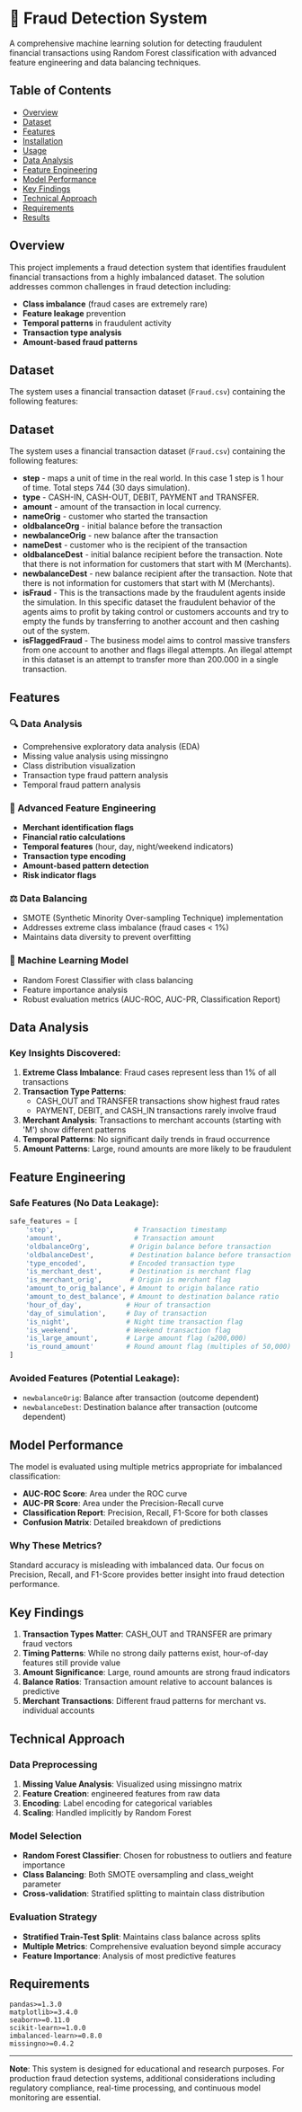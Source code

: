 # 💸 Fraud Detection System

A comprehensive machine learning solution for detecting fraudulent financial transactions using Random Forest classification with advanced feature engineering and data balancing techniques.

## Table of Contents
- [Overview](#overview)
- [Dataset](#dataset)
- [Features](#features)
- [Installation](#installation)
- [Usage](#usage)
- [Data Analysis](#data-analysis)
- [Feature Engineering](#feature-engineering)
- [Model Performance](#model-performance)
- [Key Findings](#key-findings)
- [Technical Approach](#technical-approach)
- [Requirements](#requirements)
- [Results](#results)

## Overview

This project implements a fraud detection system that identifies fraudulent financial transactions from a highly imbalanced dataset. The solution addresses common challenges in fraud detection including:

- **Class imbalance** (fraud cases are extremely rare)
- **Feature leakage** prevention
- **Temporal patterns** in fraudulent activity
- **Transaction type analysis**
- **Amount-based fraud patterns**

## Dataset

The system uses a financial transaction dataset (`Fraud.csv`) containing the following features:

## Dataset

The system uses a financial transaction dataset (`Fraud.csv`) containing the following features:

- **step** - maps a unit of time in the real world. In this case 1 step is 1 hour of time. Total steps 744 (30 days simulation). 
- **type** - CASH-IN, CASH-OUT, DEBIT, PAYMENT and TRANSFER.
- **amount** - amount of the transaction in local currency.
- **nameOrig** - customer who started the transaction
- **oldbalanceOrg** - initial balance before the transaction
- **newbalanceOrig** - new balance after the transaction
- **nameDest** - customer who is the recipient of the transaction
- **oldbalanceDest** - initial balance recipient before the transaction. Note that there is not information for customers that start with M (Merchants).
- **newbalanceDest** - new balance recipient after the transaction. Note that there is not information for customers that start with M (Merchants).
- **isFraud** - This is the transactions made by the fraudulent agents inside the simulation. In this specific dataset the fraudulent behavior of the agents aims to profit by taking control or customers accounts and try to empty the funds by transferring to another account and then cashing out of the system.
- **isFlaggedFraud** - The business model aims to control massive transfers from one account to another and flags illegal attempts. An illegal attempt in this dataset is an attempt to transfer more than 200.000 in a single transaction.

## Features

### 🔍 Data Analysis
- Comprehensive exploratory data analysis (EDA)
- Missing value analysis using missingno
- Class distribution visualization
- Transaction type fraud pattern analysis
- Temporal fraud pattern analysis

### 🔧 Advanced Feature Engineering
- **Merchant identification flags**
- **Financial ratio calculations**
- **Temporal features** (hour, day, night/weekend indicators)
- **Transaction type encoding**
- **Amount-based pattern detection**
- **Risk indicator flags**

### ⚖️ Data Balancing
- SMOTE (Synthetic Minority Over-sampling Technique) implementation
- Addresses extreme class imbalance (fraud cases < 1%)
- Maintains data diversity to prevent overfitting

### 🤖 Machine Learning Model
- Random Forest Classifier with class balancing
- Feature importance analysis
- Robust evaluation metrics (AUC-ROC, AUC-PR, Classification Report)

## Data Analysis

### Key Insights Discovered:

1. **Extreme Class Imbalance**: Fraud cases represent less than 1% of all transactions
2. **Transaction Type Patterns**: 
   - CASH_OUT and TRANSFER transactions show highest fraud rates
   - PAYMENT, DEBIT, and CASH_IN transactions rarely involve fraud
3. **Merchant Analysis**: Transactions to merchant accounts (starting with 'M') show different patterns
4. **Temporal Patterns**: No significant daily trends in fraud occurrence
5. **Amount Patterns**: Large, round amounts are more likely to be fraudulent

## Feature Engineering

### Safe Features (No Data Leakage):
```python
safe_features = [
    'step',                    # Transaction timestamp
    'amount',                  # Transaction amount
    'oldbalanceOrg',          # Origin balance before transaction
    'oldbalanceDest',         # Destination balance before transaction
    'type_encoded',           # Encoded transaction type
    'is_merchant_dest',       # Destination is merchant flag
    'is_merchant_orig',       # Origin is merchant flag
    'amount_to_orig_balance', # Amount to origin balance ratio
    'amount_to_dest_balance', # Amount to destination balance ratio
    'hour_of_day',           # Hour of transaction
    'day_of_simulation',     # Day of transaction
    'is_night',              # Night time transaction flag
    'is_weekend',            # Weekend transaction flag
    'is_large_amount',       # Large amount flag (≥200,000)
    'is_round_amount'        # Round amount flag (multiples of 50,000)
]
```

### Avoided Features (Potential Leakage):
- `newbalanceOrig`: Balance after transaction (outcome dependent)
- `newbalanceDest`: Destination balance after transaction (outcome dependent)

## Model Performance

The model is evaluated using multiple metrics appropriate for imbalanced classification:

- **AUC-ROC Score**: Area under the ROC curve
- **AUC-PR Score**: Area under the Precision-Recall curve
- **Classification Report**: Precision, Recall, F1-Score for both classes
- **Confusion Matrix**: Detailed breakdown of predictions

### Why These Metrics?
Standard accuracy is misleading with imbalanced data. Our focus on Precision, Recall, and F1-Score provides better insight into fraud detection performance.

## Key Findings

1. **Transaction Types Matter**: CASH_OUT and TRANSFER are primary fraud vectors
2. **Timing Patterns**: While no strong daily patterns exist, hour-of-day features still provide value
3. **Amount Significance**: Large, round amounts are strong fraud indicators
4. **Balance Ratios**: Transaction amount relative to account balances is predictive
5. **Merchant Transactions**: Different fraud patterns for merchant vs. individual accounts

## Technical Approach

### Data Preprocessing
1. **Missing Value Analysis**: Visualized using missingno matrix
2. **Feature Creation**: engineered features from raw data
3. **Encoding**: Label encoding for categorical variables
4. **Scaling**: Handled implicitly by Random Forest

### Model Selection
- **Random Forest Classifier**: Chosen for robustness to outliers and feature importance
- **Class Balancing**: Both SMOTE oversampling and class_weight parameter
- **Cross-validation**: Stratified splitting to maintain class distribution

### Evaluation Strategy
- **Stratified Train-Test Split**: Maintains class balance across splits
- **Multiple Metrics**: Comprehensive evaluation beyond simple accuracy
- **Feature Importance**: Analysis of most predictive features

## Requirements

```
pandas>=1.3.0
matplotlib>=3.4.0
seaborn>=0.11.0
scikit-learn>=1.0.0
imbalanced-learn>=0.8.0
missingno>=0.4.2
```

---

**Note**: This system is designed for educational and research purposes. For production fraud detection systems, additional considerations including regulatory compliance, real-time processing, and continuous model monitoring are essential.
